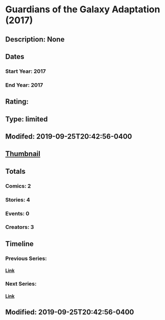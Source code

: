 # Guardians of the Galaxy Adaptation (2017)
## Description: None
## Dates
### Start Year: 2017
### End Year: 2017
## Rating: 
## Type: limited
## Modifed: 2019-09-25T20:42:56-0400
## [Thumbnail](http://i.annihil.us/u/prod/marvel/i/mg/b/40/image_not_available.jpg)
## Totals
### Comics: 2
### Stories: 4
### Events: 0
### Creators: 3
## Timeline
### Previous Series: 
#### [Link]()
### Next Series: 
#### [Link]()
## Modified: 2019-09-25T20:42:56-0400